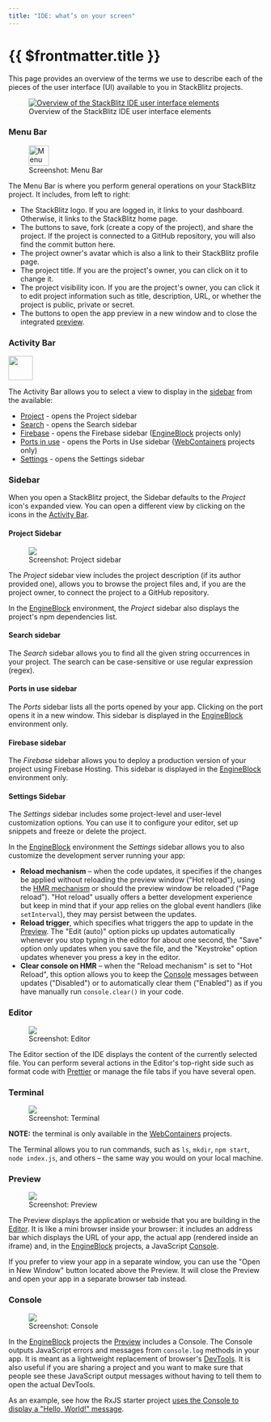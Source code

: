 ```yaml
---
title: "IDE: what’s on your screen"
---
```


# {{ $frontmatter.title }}

This page provides an overview of the terms we use to describe each of the pieces of the user interface (UI) available to you in StackBlitz projects.

<figure>
    <a target="_blank" href="/doc_images/stackblitz_ui_elements.png"><img alt="Overview of the StackBlitz IDE user interface elements" src="/doc_images/stackblitz_ui_elements.png" /></a>
    <figcaption>Overview of the StackBlitz IDE user interface elements</figcaption>
</figure>

### Menu Bar

<figure>
  <a target="_blank" href="/doc_images/stackblitz_ui_elements/menu-bar.png">
    <img alt="Menu Bar screenshot" src="/doc_images/stackblitz_ui_elements/menu-bar.png" height="40" />
  </a>
  <figcaption>Screenshot: Menu Bar</figcaption>
</figure>

The Menu Bar is where you perform general operations on your StackBlitz project. It includes, from left to right:

- The StackBlitz logo. If you are logged in, it links to your dashboard. Otherwise, it links to the StackBlitz home page.
- The buttons to save, fork (create a copy of the project), and share the project. If the project is connected to a GitHub repository, you will also find the commit button here.
- The project owner's avatar which is also a link to their StackBlitz profile page.
- The project title. If you are the project's owner, you can click on it to change it.
- The project visibility icon. If you are the project's owner, you can click it to edit project information such as title, description, URL, or whether the project is public, private or secret.
- The buttons to open the app preview in a new window and to close the integrated [preview](#preview).

### Activity Bar

<a target="_blank" href="/doc_images/stackblitz_ui_elements/activity-bar.png" class="float-right">
  <img alt="" src="/doc_images/stackblitz_ui_elements/activity-bar.png" width="48" />
</a>

The Activity Bar allows you to select a view to display in the [sidebar](#side-bar) from the available:

- [Project](#project-sidebar) - opens the Project sidebar
- [Search](#search-sidebar) - opens the Search sidebar
- [Firebase](#firebase-sidebar)  - opens the Firebase sidebar ([EngineBlock](/docs/platform/available-environments) projects only)
- [Ports in use](#ports-in-use-sidebar)  - opens the Ports in Use sidebar ([WebContainers](/docs/platform/available-environments) projects only)
- [Settings](#settings-sidebar)  - opens the Settings sidebar

### Sidebar

When you open a StackBlitz project, the Sidebar defaults to the _Project_ icon's expanded view. You can open a different view by clicking on the icons in the [Activity Bar](#activity-bar).

#### Project Sidebar

<figure class="float-left" style="width: 200px">
    <a target="_blank" href="/doc_images/stackblitz_ui_elements/side-bar.png"><img src="/doc_images/stackblitz_ui_elements/side-bar.png" /></a>
    <figcaption>Screenshot: Project sidebar</figcaption>
</figure>

The _Project_ sidebar view includes the project description (if its author provided one), allows you to browse the project files and, if you are the project owner, to connect the project to a GitHub repository.

In the [EngineBlock](/docs/platform/available-environments) environment, the _Project_ sidebar also displays the project's npm dependencies list.

#### Search sidebar

The _Search_ sidebar allows you to find all the given string occurrences in your project. The search can be case-sensitive or use regular expression (regex).

#### Ports in use sidebar

The _Ports_ sidebar lists all the ports opened by your app. Clicking on the port opens it in a new window. This sidebar is displayed in the [EngineBlock](/docs/platform/available-environments) environment only.

#### Firebase sidebar

The _Firebase_ sidebar allows you to deploy a production version of your project using Firebase Hosting. This sidebar is displayed in the [EngineBlock](/docs/platform/available-environments) environment only.

#### Settings Sidebar

The _Settings_ sidebar includes some project-level and user-level customization options. You can use it to configure your editor, set up snippets and freeze or delete the project.

In the [EngineBlock](/docs/platform/available-environments) environment the _Settings_ sidebar allows you to also customize the development server running your app:

- **Reload mechanism** – when the code updates, it specifies if the changes be applied without reloading the preview window ("Hot reload"), using the [HMR mechanism](https://webpack.js.org/concepts/hot-module-replacement/) or should the preview window be reloaded ("Page reload"). "Hot reload" usually offers a better development experience but keep in mind that if your app relies on the global event handlers (like `setInterval`), they may persist between the updates.
- **Reload trigger**, which specifies what triggers the app to update in the [Preview](#preview). The "Edit (auto)" option picks up updates automatically whenever you stop typing in the editor for about one second, the "Save" option only updates when you save the file, and the "Keystroke" option updates whenever you press a key in the editor.
- **Clear console on HMR** – when the "Reload mechanism" is set to "Hot Reload", this option allows you to keep the [Console](#console) messages between updates ("Disabled") or to automatically clear them ("Enabled") as if you have manually run `console.clear()` in your code.

### Editor

<figure style="width: 400px">
    <a target="_blank" href="/doc_images/stackblitz_ui_elements/editor.png"><img src="/doc_images/stackblitz_ui_elements/editor.png"/></a>
    <figcaption>Screenshot: Editor</figcaption>
</figure>

The Editor section of the IDE displays the content of the currently selected file. You can perform several actions in the Editor's top-right side such as format code with [Prettier](https://prettier.io) or manage the file tabs if you have several open.

### Terminal

<figure style="width: 400px">
    <a target="_blank" href="/doc_images/stackblitz_ui_elements/terminal.png"><img src="/doc_images/stackblitz_ui_elements/terminal.png" /></a>
    <figcaption>Screenshot: Terminal</figcaption>
</figure>

**NOTE:** the terminal is only available in the [WebContainers](/docs/platform/available-environments) projects.

The Terminal allows you to run commands, such as `ls`, `mkdir`, `npm start`, `node index.js`, and others – the same way you would on your local machine.

### Preview

<figure class="float-right" style="width: 300px">
    <a target="_blank" href="/doc_images/stackblitz_ui_elements/preview.png"><img src="/doc_images/stackblitz_ui_elements/preview.png" /></a>
    <figcaption>Screenshot: Preview</figcaption>
</figure>

The Preview displays the application or webside that you are building in the [Editor](#editor). It is like a mini browser inside your browser: it includes an address bar which displays the URL of your app, the actual app (rendered inside an iframe) and, in the [EngineBlock](/docs/platform/available-environments) projects, a JavaScript [Console](#console).

If you prefer to view your app in a separate window, you can use the "Open in New Window" button located above the Preview. It will close the Preview and open your app in a separate browser tab instead.

### Console

<figure class="float-right" style="width: 300px">
    <a target="_blank" href="/doc_images/stackblitz_ui_elements/console.png"><img src="/doc_images/stackblitz_ui_elements/console.png" /></a>
    <figcaption>Screenshot: Console</figcaption>
</figure>

In the [EngineBlock](/docs/platform/available-environments) projects the [Preview](#preview) includes a Console. The Console outputs JavaScript errors and messages from `console.log` methods in your app. It is meant as a lightweight replacement of browser's [DevTools](https://developer.chrome.com/docs/devtools/overview/#console). It is also useful if you are sharing a project and you want to make sure that people see these JavaScript output messages without having to tell them to open the actual DevTools.

As an example, see how the RxJS starter project [uses the Console to display a "Hello, World!" message](https://stackblitz.com/edit/rxjs?devtoolsheight=60).
